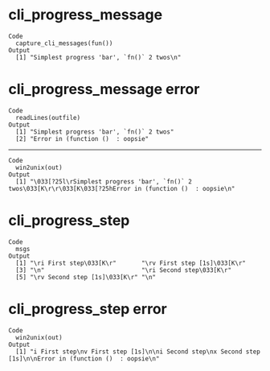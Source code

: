 # cli_progress_message

    Code
      capture_cli_messages(fun())
    Output
      [1] "Simplest progress 'bar', `fn()` 2 twos\n"

# cli_progress_message error

    Code
      readLines(outfile)
    Output
      [1] "Simplest progress 'bar', `fn()` 2 twos"
      [2] "Error in (function ()  : oopsie"       

---

    Code
      win2unix(out)
    Output
      [1] "\033[?25l\rSimplest progress 'bar', `fn()` 2 twos\033[K\r\r\033[K\033[?25hError in (function ()  : oopsie\n"

# cli_progress_step

    Code
      msgs
    Output
      [1] "\ri First step\033[K\r"       "\rv First step [1s]\033[K\r" 
      [3] "\n"                           "\ri Second step\033[K\r"     
      [5] "\rv Second step [1s]\033[K\r" "\n"                          

# cli_progress_step error

    Code
      win2unix(out)
    Output
      [1] "i First step\nv First step [1s]\n\ni Second step\nx Second step [1s]\n\nError in (function ()  : oopsie\n"

